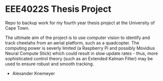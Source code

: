 # EEE4022S Thesis Project

Repo to backup work for my fourth year thesis project at the University of Cape Town.

The ultimate aim of the project is to use computer vision to identify and track cheetahs from an aerial platform, such as a quadcopter. The computing power is severly limited (a Raspberry Pi and possibly Movidius Neural Compute Stick) which could result in slow update rates - thus, more sophisticated control theory (such as an Extended Kalman Filter) may be used to ensure robust and smooth tracking.

- Alexander Knemeyer
